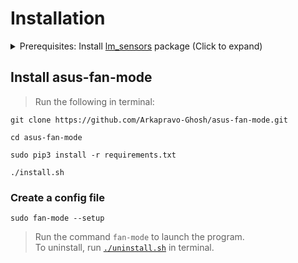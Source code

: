 # Installation
<details>
  <summary>
    Prerequisites: Install <a href="https://github.com/lm-sensors/lm-sensors">lm_sensors</a> package (Click to expand)
  </summary>
  
  ### Arch Linux
  ```
  sudo pacman -Syy lm_sensors
  ```
  ### Debian/Ubuntu Linux
  ```
  sudo apt update
  ```
  ```
  sudo apt install lm-sensors
  ```
  ### Fedora Linux
  ```
  sudo dnf install lm_sensors
  ```
  ### Red Hat Enterprise Linux
  ```
  sudo yum install lm_sensors
  ```
  ### OpenSUSE Linux
  ```
  sudo zypper install sensors
  ```
  ### Gentoo Linux
  <details>
    <summary>
      Install as a dependency
    </summary>
    
  ##### Add these USE Flags in `/etc/portage/make.conf`:
  `contrib`\
  `sensord`\
  `static-libs`
  ##### Emerge
  ```
  sudo emerge --ask --changed-use --deep @world
  ```
  </details>
  
  OR
  
  <details>
    <summary>
      Install directly
    </summary>
    
  ```
  sudo emerge --ask sys-apps/lm-sensors
  ```
  </details>
  
  ### Alpine Linux
  ```
  sudo apk_add lm_sensors lm_sensors-detect perl
  ```
  ```
  sudo tee /etc/modules-load.d/i2c.conf <<< i2c-dev
  ```
  ```
  sudo modprobe i2c-dev
  ```
  ```
  sudo rc-update add lm_sensors default
  ```
  ```
  sudo rc-update add sensord default
  ```
  ```
  sudo /etc/init.d/lm_sensors start && sudo /etc/init.d/sensord start
  ```
  ```
  sudo lbu commit
  ```

</details>


## Install asus-fan-mode
> Run the following in terminal:
```
git clone https://github.com/Arkapravo-Ghosh/asus-fan-mode.git
```
```
cd asus-fan-mode
```
```
sudo pip3 install -r requirements.txt
```
```
./install.sh
```
### Create a config file
```
sudo fan-mode --setup
```

> Run the command `fan-mode` to launch the program.\
> To uninstall, run [`./uninstall.sh`](uninstall.sh) in terminal.

